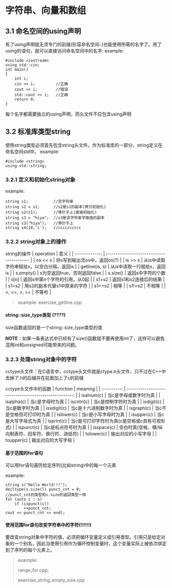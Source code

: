# 字符串、向量和数组

## 3.1 命名空间的using声明

有了using声明就无须专门的前缀(形容命名空间::)也能使用所需的名字了。用了using的语句，就可以直接访问命名空间中的名字:
example: 
    
    #include <iostream>
    using std::cin;
    int main()
    {
        int i;
        cin >> i;         //正确
        cout << i;        //错误
        std::cout << i;   //正确
        return 0;
    }

每个名字都需要独立的using声明，而头文件不应包含using声明

## 3.2 标准库类型string

使用string类型必须首先包含string头文件。作为标准库的一部分，string定义在命名空间std中。
example:

    #include <string>
    using std::string;

### 3.2.1 定义和初始化string对象

example:

    string s1;           //空字符串
    string s2 = s1;      //s2是s1的副本(拷贝初始化)
    string s2(s1);       //等价于上(直接初始化)
    string s3 = "hiya";  //s3是该字符串字面值的副本
    string s3("hiya");   //等价于上
    string s4(10,'c');   //cccccccccc

### 3.2.2 string对象上的操作

string的操作
|   operation    |                   意义                    |
| :------------: | :---------------------------------------: |
|    os << s     |       将s写到输出流os中，返回os(?)        |
|    is >> s     | 从is中读取字符串赋给s，以空白分隔，返回is |
| getline(is, s) |        从is中读取一行赋给s，返回is        |
|   s.empty()    |       s为空返回true，否则返回false        |
|    s.size()    |             返回s中字符的个数             |
|      s[n]      |       返回s中第n个字符的引用，从0起       |
|     s1+s2      |          返回s1和s2连接后的结果           |
|     s1=s2      |       用s2的副本代替s1中原来的字符        |
|     s1==s2     |                   相等                    |
|     s1!=s2     |                  不相等                   |
|  <, <=, >, >=  |                  不等号                   |

> example: exercise_getline.cpp
> 

#### string::size_type类型 (????)

size函数返回的是一个string::size_type类型的值

**NOTE**：如果一条表达式中已经有了size()函数就不要再使用int了，这样可以避免混用int和unsigned可能带来的问题。

### 3.2.3 处理string对象中的字符

cctype头文件：在C语言中，cctype头文件就是ctype.h头文件，只不过在C++中去掉了.h的后缀并在前面加上了c的前缀

cctype头文件中的函数
|  function   |                        meaning                        |
| :---------: | :---------------------------------------------------: |
| isalnum(c)  |                 当c是字母或数字时为真                 |
| isalpha(c)  |                    当c是字母时为真                    |
| iscntrl(c)  |                  当c是控制字符时为真                  |
| isdigit(c)  |                    当c是数字时为真                    |
| isxdigit(c) |                当c是十六进制数字时为真                |
| isgraph(c)  |               当c不是空格但可打印时为真               |
| islower(c)  |                  当c是小写字母时为真                  |
| isupper(c)  |                  当c是大写字母式为真                  |
| isprint(c)  |     当c是可打印字符时为真(c是空格或c具有可视形式)     |
| ispunct(c)  |                  当c是标点符号时为真                  |
| isspace(c)  | 空白时真(空格、横/纵向制表符、回车符、换行符、进纸符) |
| tolower(c)  |                  输出对应的小写字母                   |
| toupper(c)  |                  输出对应的大写字母                   |

#### 基于范围的for语句

可以用for语句遍历给定序列(比如string)中的每一个元素

example:

    string s("Hello World!!!");
    decltype(s.size()) punct_cnt = 0;
    //punct_cnt的类型和s.size的返回类型一样
    for (auto c : s)
        if (ispunct(c))
            ++punct_cnt;
    cout << punct_cnt << endl;

#### 使用范围for语句改变字符串中的字符(!!!!!!)

要改变string对象中字符的值，必须把循环变量定义成引用类型。引用只是给定对象的一个别名，因此当使用引用作为循环控制变量时，这个变量实际上被依次绑定到了序列的每个元素上。

> example: 
> 
> range_for.cpp; 
> 
> exercise_string_empty_size.cpp
